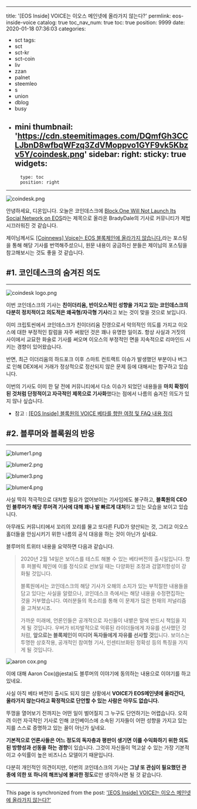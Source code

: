 
---
title: '[EOS Inside] VOICE는 이오스 메인넷에 올라가지 않는다?'
permlink: eos-inside-voice
catalog: true
toc_nav_num: true
toc: true
position: 9999
date: 2020-01-18 07:36:03
categories:
- sct
tags:
- sct
- sct-kr
- sct-coin
- liv
- zzan
- palnet
- steemleo
- s
- union
- dblog
- busy
- mini
thumbnail: 'https://cdn.steemitimages.com/DQmfGh3CCLJbnD8wfbqWFzq3ZdVMoppvo1GYF9vk5Kbzv5Y/coindesk.png'
sidebar:
    right:
        sticky: true
widgets:
    -
        type: toc
        position: right
---


![coindesk.png](https://cdn.steemitimages.com/DQmfGh3CCLJbnD8wfbqWFzq3ZdVMoppvo1GYF9vk5Kbzv5Y/coindesk.png)

안녕하세요, 디온입니다. 오늘은 코인데스크에 [Block.One Will Not Launch Its Social Network on EOS](https://www.coindesk.com/block-one-will-not-launch-its-social-network-on-eos)라는 제목으로 올라온 BradyDale의 기사로 커뮤니티가 제법 시끄러워진 것 같습니다.

제이님께서도 [[Coinnews] Voice는 EOS 블록체인에 올라가지 않습니다.](https://www.steemcoinpan.com/zzan/@jayplayco/coinnews-voice-eos)라는 포스팅을 통해 해당 기사를 번역해주셨으니, 원문 내용이 궁금하신 분들은 제이님의 포스팅을 참고해보시는 것도 좋을 것 같습니다.

## #1. 코인데스크의 숨겨진 의도
---
![coindesk logo.png](https://cdn.steemitimages.com/DQmUuVgtfNhpPnLUiZuFwrfEPCNP4oz1jrrXhK6L89dJhUm/coindesk%20logo.png)

이번 코인데스크의 기사는 **친이더리움, 반이오스적인 성향을 가지고 있는 코인데스크의 다분히 정치적이고 의도적은 왜곡형/자극형 기사**라고 보는 것이 맞을 것으로 보입니다. 

이미 크립토씬에서 코인데스크가 친이더리움 진영으로서 악의적인 의도를 가지고 이오스에 대한 부정적인 칼럼을 자주 써왔던 것은 꽤나 유명한 일이죠. 항상 사실과 거짓의 사이에서 교묘한 화술로 기사를 써오며 이오스의 부정적인 면을 지속적으로 리마인드 시키는 경향이 있어왔습니다.

반면, 최근 이더리움의 하드포크 이후 스마트 컨트랙트 이슈가 발생했던 부분이나 버그로 인해 DEX에서 거래가 정상적으로 정산되지 않은 문제 등에 대해서는 함구하고 있습니다.

이번의 기사도 이미 한 달 전에 커뮤니티에서 다소 이슈가 되었던 내용들을 **마치 확정이 된 것처럼 단정적이고 자극적인 제목으로 기사화**했다는 점에서 나름의 숨겨진 의도가 있지 않나 싶습니다.

- 참고 : [[EOS Inside] 블록원의 VOICE 베타를 향한 여정 및 FAQ 내용 정리](https://www.steemcoinpan.com/sct/@donekim/eos-inside-voice-faq)


## #2. 블루머와 블록원의 반응
---

![blumer1.png](https://cdn.steemitimages.com/DQmUTPNMoNLtKac1WHqBGXhrwpoRyiJvAHTR7zue7zDJCCy/blumer1.png)


![blumer2.png](https://cdn.steemitimages.com/DQmdRaiH1U8mXtxsCBoa5d9e1D4mkgDoy6BRMVLiazYsbyQ/blumer2.png)


![blumer3.png](https://cdn.steemitimages.com/DQmaXqUZL46kGBv8dfvPJk3KFgmKcdKRHeCM1xvzkd9EaKi/blumer3.png)

![blumer4.png](https://cdn.steemitimages.com/DQmZjMdx9BfDf9E1xhwDeqcFoUzAQZTQCNWLwSXKLRotynj/blumer4.png)

사실 딱히 적극적으로 대처할 필요가 없어보이는 기사임에도 불구하고, **블록원의 CEO인 블루머가 해당 루머격 기사에 대해 꽤나 발 빠르게 대처**하고 있는 모습을 보이고 있습니다. 

아무래도 커뮤니티에서 꼬리의 꼬리를 물고 또다른 FUD가 양산되는 것, 그리고 이오스 홀더들을 안심시키기 위한 나름의 공식 대응을 하는 것이 아닌가 싶네요.

블루머의 트위터 내용을 요약하면 다음과 같습니다.

> 2020년 2월 14일은 보이스를 테스트 해볼 수 있는 베타버전의 출시일입니다. 향후 퍼블릭 체인에 이를 정식으로 선보일 때는 다양화된 조정과 검열저항성이 강화될 것입니다. 
>
> 블록원에서는 코인데스크의 해당 기사가 오해의 소지가 있는 부적절한 내용들을 담고 있다는 사실을 알렸으나, 코인데스크 측에서는 해당 내용을 수정편집하는 것을 거부했습니다. 여러분들의 목소리를 통해 이 문제가 많은 현재의 저널리즘을 고쳐보시죠.
>
> 가까운 미래에, 언론인들은 공개적으로 자신들이 내뱉은 말에 반드시 책임을 지게 될 것입니다. 우버가 비자발적으로 억류된 라이더들에게 자유를 선사했던 것처럼, **앞으로는 블록체인이 미디어 독자들에게 자유를 선사할 것**입니다. 보이스는 투명한 상호작용, 공개적인 참여형 기사, 인센티브화된 정확성 등의 특징을 가지게 될 것입니다.

![aaron cox.png](https://cdn.steemitimages.com/DQmZSSpzG8CKBArB8zksaGiRz4GbzQrVam1rszZUbNRqjGx/aaron%20cox.png)

이에 대해 Aaron Cox(@jesta)도 블루머의 이야기에 동의하는 내용으로 이야기를 하고 있네요. 

사실 아직 베타 버전이 출시도 되지 않은 상황에서 **VOICE가 EOS메인넷에 올라간다, 올라가지 않는다라고 확정적으로 단언할 수 있는 사람은 아무도 없습니다.** 

뚜껑을 열어보기 전까지는 어떤 일이 벌어질지 그 누구도 단언하기는 어렵습니다. 오히려 이런 자극적인 기사로 인해 코인베이스에 소속된 기자들이 어떤 성향을 가지고 있는지를 스스로 증명하고 있는 꼴이 아닌가 싶네요.

**기본적으로 언론사들은 어느 정도의 독자층과 평판이 생기면 이를 수익화하기 위한 의도된 방향성과 선동을 하는 경향**이 있습니다. 그것이 자신들이 먹고살 수 있는 가장 기본적이고 수익률이 높은 비즈니스 모델이기 때문입니다. 

다분히 개인적인 의견이지만, 이번의 코인데스크의 기사는 **그냥 또 관심이 필요했던 관종에 의한 또 하나의 해프닝에 불과한 정도**로만 생각하시면 될 것 같습니다.

- - -

This page is synchronized from the post: ['[EOS Inside] VOICE는 이오스 메인넷에 올라가지 않는다?'](https://steemit.com/@donekim/eos-inside-voice)
